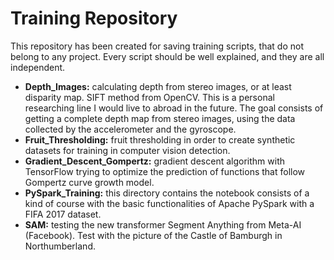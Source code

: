 # Training Repository

This repository has been created for saving training scripts, that do not belong to any project. Every script should be well explained, and they are all independent.

- **Depth_Images:** calculating depth from stereo images, or at least disparity map. SIFT method from OpenCV. This is a personal researching line I would live to abroad in the future. The goal consists of getting a complete depth map from stereo images, using the data collected by the accelerometer and the gyroscope.
- **Fruit_Thresholding:** fruit thresholding in order to create synthetic datasets for training in computer vision detection.
- **Gradient_Descent_Gompertz:** gradient descent algorithm with TensorFlow trying to optimize the prediction of functions that follow Gompertz curve growth model.
- **PySpark_Training:** this directory contains the notebook consists of a kind of course with the basic functionalities of Apache PySpark with a FIFA 2017 dataset.
- **SAM:** testing the new transformer Segment Anything from Meta-AI (Facebook). Test with the picture of the Castle of Bamburgh in Northumberland.
